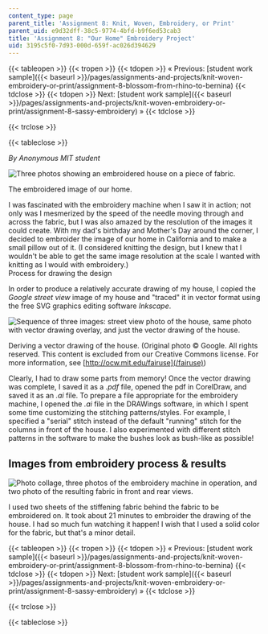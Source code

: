 ```yaml
---
content_type: page
parent_title: 'Assignment 8: Knit, Woven, Embroidery, or Print'
parent_uid: e9d32dff-38c5-9774-4bfd-b9f6ed53cab3
title: 'Assignment 8: "Our Home" Embroidery Project'
uid: 3195c5f0-7d93-000d-659f-ac026d394629
---
```


{{< tableopen >}}
{{< tropen >}}
{{< tdopen >}}
« Previous: [student work sample]({{< baseurl >}}/pages/assignments-and-projects/knit-woven-embroidery-or-print/assignment-8-blossom-from-rhino-to-bernina)
{{< tdclose >}}
{{< tdopen >}}
Next: [student work sample]({{< baseurl >}}/pages/assignments-and-projects/knit-woven-embroidery-or-print/assignment-8-sassy-embroidery) »
{{< tdclose >}}

{{< trclose >}}

{{< tableclose >}}

_By Anonymous MIT student_

![Three photos showing an embroidered house on a piece of fabric.](/courses/media-arts-and-sciences/mas-962-special-topics-new-textiles-spring-2010/assignments-and-projects/knit-woven-embroidery-or-print/assignment-8-201cour-home201d-embroidery-project/Embroidery_Nadia.jpg)

The embroidered image of our home.

I was fascinated with the embroidery machine when I saw it in action; not only was I mesmerized by the speed of the needle moving through and across the fabric, but I was also amazed by the resolution of the images it could create. With my dad's birthday and Mother's Day around the corner, I decided to embroider the image of our home in California and to make a small pillow out of it. (I considered knitting the design, but I knew that I wouldn't be able to get the same image resolution at the scale I wanted with knitting as I would with embroidery.)  
Process for drawing the design

In order to produce a relatively accurate drawing of my house, I copied the _Google street view_ image of my house and "traced" it in vector format using the free SVG graphics editing software _Inkscape_.

![Sequence of three images: street view photo of the house, same photo with vector drawing overlay, and just the vector drawing of the house.](/courses/media-arts-and-sciences/mas-962-special-topics-new-textiles-spring-2010/assignments-and-projects/knit-woven-embroidery-or-print/assignment-8-201cour-home201d-embroidery-project/Embroidery_process_Nadia.jpg)

Deriving a vector drawing of the house. (Original photo © Google. All rights reserved. This content is excluded from our Creative Commons license. For more information, see [http://ocw.mit.edu/fairuse](/fairuse))

Clearly, I had to draw some parts from memory! Once the vector drawing was complete, I saved it as a _.pdf_ file, opened the pdf in CorelDraw, and saved it as an _.ai_ file. To prepare a file appropriate for the embroidery machine, I opened the _.ai_ file in the DRAWings software, in which I spent some time customizing the stitching patterns/styles. For example, I specified a "serial" stitch instead of the default "running" stitch for the columns in front of the house. I also experimented with different stitch patterns in the software to make the bushes look as bush-like as possible!

Images from embroidery process & results
----------------------------------------

![Photo collage, three photos of the embroidery machine in operation, and two photo of the resulting fabric in front and rear views.](/courses/media-arts-and-sciences/mas-962-special-topics-new-textiles-spring-2010/assignments-and-projects/knit-woven-embroidery-or-print/assignment-8-201cour-home201d-embroidery-project/Embroidery_machine_Nadia.jpg)

I used two sheets of the stiffening fabric behind the fabric to be embroidered on. It took about 21 minutes to embroider the drawing of the house. I had so much fun watching it happen! I wish that I used a solid color for the fabric, but that's a minor detail.

{{< tableopen >}}
{{< tropen >}}
{{< tdopen >}}
« Previous: [student work sample]({{< baseurl >}}/pages/assignments-and-projects/knit-woven-embroidery-or-print/assignment-8-blossom-from-rhino-to-bernina)
{{< tdclose >}}
{{< tdopen >}}
Next: [student work sample]({{< baseurl >}}/pages/assignments-and-projects/knit-woven-embroidery-or-print/assignment-8-sassy-embroidery) »
{{< tdclose >}}

{{< trclose >}}

{{< tableclose >}}